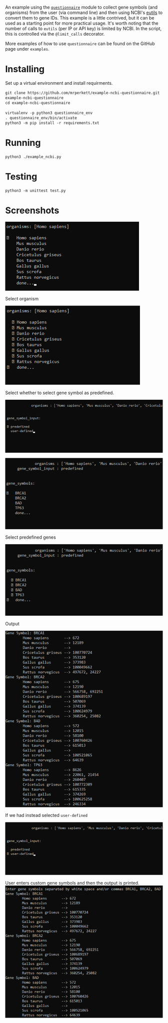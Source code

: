An example using the [`questionnaire`](https://github.com/kylebebak/questionnaire) module to collect gene symbols (and organisms) from the user (via command line) and then using NCBI's [eutils](https://www.ncbi.nlm.nih.gov/books/NBK25497/) to convert them to gene IDs.  This example is a little contrived, but it can be used as a starting point for more practical usage.  It's worth noting that the number of calls to `eutils` (per IP or API key) is limited by NCBI.  In the script, this is controlled via the `@limit_calls` decorator.

More examples of how to use `questionnaire` can be found on the GitHub page under `examples`.

# Installing
Set up a virtual environment and install requirments.
```
git clone https://github.com/mrperkett/example-ncbi-questionnaire.git example-ncbi-questionnaire
cd example-ncbi-questionnaire

virtualenv -p python3 questionnaire_env
. questionnaire_env/bin/activate
python3 -m pip install -r requirements.txt
```

# Running
```
python3 ./example_ncbi.py
```

# Testing
```
python3 -m unittest test.py
```

# Screenshots
![](images/screenshot-common-01.png)

Select organism

![](images/screenshot-common-02.png)

Select whether to select gene symbol as predefined.

![](images/screenshot-predefined-01.png)

![](images/screenshot-predefined-02.png)

Select predefined genes

![](images/screenshot-predefined-03.png)

Output

![](images/screenshot-predefined-04.png)

If we had instead selected `user-defined`

![](images/screenshot-user_defined-01.png)

User enters custom gene symbols and then the output is printed.
![](images/screenshot-user_defined-02.png)

